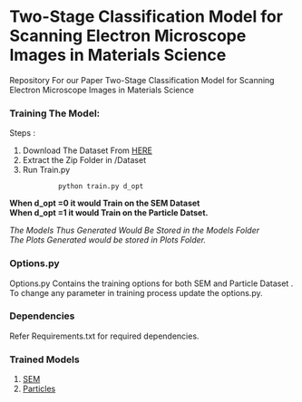 
# Two-Stage Classification Model for Scanning Electron Microscope Images in Materials Science
 Repository For our Paper Two-Stage Classification Model for Scanning Electron Microscope Images in Materials Science
 
 
 ### Training The Model:
 
Steps : <br>
1. Download The Dataset From [HERE](https://drive.google.com/file/d/1n_U_zcuVCVaREkWzG-T6gkWUp2DhrYGk/view?usp=sharing)
1. Extract the Zip Folder in /Dataset<br>
1. Run Train.py
            
```
            python train.py d_opt
```
            
 <strong>When d_opt =0 it would Train on the SEM Dataset</strong> <br>
 <strong> When d_opt =1 it would Train on the Particle Datset.</strong>
    
 <i> The Models Thus Generated Would Be Stored in the Models Folder <br> The Plots Generated would be stored in Plots Folder. </i>
 ### Options.py
 Options.py Contains the training options for both SEM and Particle Dataset . To change any parameter in training process update the options.py.
 
 ### Dependencies
 Refer Requirements.txt for required dependencies.
 
  ### Trained Models
 1. <a href="https://drive.google.com/drive/folders/1tuyq9sUbRD4OnRO9AZJFUuD-l7G12C3U?usp=sharing">SEM</a>
 1. <a href="https://drive.google.com/drive/folders/1jSq2nMKRTJq7tl1vnXIf09_v8Dd5CfCq?usp=sharing">Particles</a>

 
